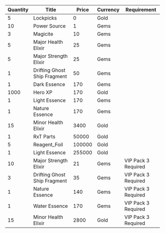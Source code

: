 | Quantity | Title | Price | Currency |  Requirement |
| -------- | ----- | ----- | -------- |  ----------- |
| 5 | Lockpicks | 0 | Gold |  |
| 10 | Power Source | 1 | Gems |  |
| 3 | Magicite | 10 | Gems |  |
| 5 | Major Health Elixir | 25 | Gems |  |
| 5 | Major Strength Elixir | 25 | Gems |  |
| 1 | Drifting Ghost Ship Fragment | 50 | Gems |  |
| 1 | Dark Essence | 170 | Gems |  |
| 1000 | Hero XP | 170 | Gold |  |
| 1 | Light Essence | 170 | Gems |  |
| 1 | Nature Essence | 170 | Gems |  |
| 15 | Minor Health Elixir | 3400 | Gold |  |
| 1 | RxT Parts | 50000 | Gold |  |
| 5 | Reagent_Foil | 100000 | Gold |  |
| 1 | Light Essence | 255000 | Gold |  |
| 10 | Major Strength Elixir | 21 | Gems | VIP Pack 3 Required |
| 3 | Drifting Ghost Ship Fragment | 35 | Gems | VIP Pack 3 Required |
| 1 | Nature Essence | 140 | Gems | VIP Pack 3 Required |
| 1 | Water Essence | 170 | Gems | VIP Pack 3 Required |
| 15 | Minor Health Elixir | 2800 | Gold | VIP Pack 3 Required |
